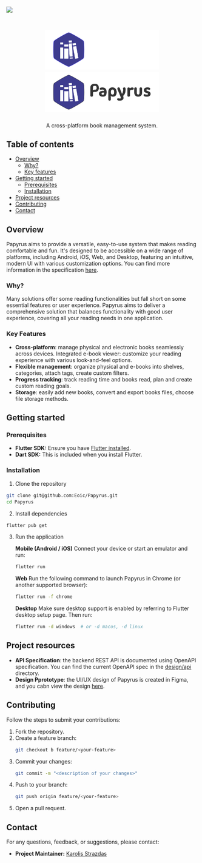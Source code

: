 <a href="https://karolis-1.gitbook.io/papyrus-project/"><img src="https://img.shields.io/badge/Specification-GitBook-%234477de.svg"/></a>
---
<h1 align="center">
  <img width="300" src="/public/img/logo-dark.svg#gh-dark-mode-only" alt="papyrus">
  <img width="300" src="/public/img/logo-light.svg#gh-light-mode-only" alt="papyrus">
</h1>

<p align="center">
  A cross-platform book management system.
</p>

## Table of contents
- [Overview](#overview)
  - [Why?](#why)
  - [Key features](#key-features)
- [Getting started](#getting-started)
  - [Prerequisites](#prerequisites)
  - [Installation](#installation)
- [Project resources](#project-resources)
- [Contributing](#contributing)
- [Contact](#contact)

## Overview
Papyrus aims to provide a versatile, easy-to-use system that makes reading comfortable and fun. It's designed to be accessible on a wide range of platforms, including Android, iOS, Web, and Desktop, featuring an intuitive, modern UI with various customization options. You can find more information in the specification [here](https://karolis-1.gitbook.io/papyrus-project/).

### Why?
Many solutions offer some reading functionalities but fall short on some essential features or user experience. Papyrus aims to deliver a comprehensive solution that balances functionality with good user experience, covering all your reading needs in one application.

### Key Features
* **Cross-platform**: manage physical and electronic books seamlessly across devices.
 Integrated e-book viewer: customize your reading experience with various look-and-feel options.
* **Flexible management**: organize physical and e-books into shelves, categories, attach tags, create custom filters.
* **Progress tracking**: track reading time and books read, plan and create custom reading goals.
* **Storage**: easily add new books, convert and export books files, choose file storage methods.

## Getting started
### Prerequisites
- **Flutter SDK:** Ensure you have [Flutter installed](https://flutter.dev/docs/get-started/install).  
- **Dart SDK:** This is included when you install Flutter.

### Installation
1. Clone the repository
 ```bash
 git clone git@github.com:Eoic/Papyrus.git
 cd Papyrus
 ```
2. Install dependencies
 ```bash
 flutter pub get
 ```
3. Run the application

   **Mobile (Android / iOS)**
   Connect your device or start an emulator and run:
   ```bash
   flutter run
   ```

   **Web**
   Run the following command to launch Papyrus in Chrome (or another supported browser):
   ```bash
   flutter run -f chrome
   ```

   **Desktop**
   Make sure desktop support is enabled by referring to Flutter desktop setup page. Then run:
   ```bash
   flutter run -d windows  # or -d macos, -d linux
   ```

## Project resources
* **API Specification**: the backend REST API is documented using OpenAPI specification. You can find the current OpenAPI spec in the [design/api](./design/api/) directory.
* **Design Pprototype**: the UI/UX design of Papyrus is created in Figma, and you cabn view the design [here](https://www.figma.com/design/nnL41KQvrlVU4ecF8mtB07/Papyrus?node-id=0-1&t=2x3bT0cacWbQsPdy-1).

## Contributing
Follow the steps to submit your contributions:
1. Fork the repository.
2. Create a feature branch:
   ```bash
   git checkout b feature/<your-feature>
   ```
3. Commit your changes:
   ```bash
   git commit -m "<description of your changes>"
   ```
4. Push to your branch:
   ```bash
   git push origin feature/<your-feature>
   ```
5. Open a pull request.

## Contact
For any questions, feedback, or suggestions, please contact:
- **Project Maintainer:** [Karolis Strazdas](mailto:karolis.strazdas@pm.me)
